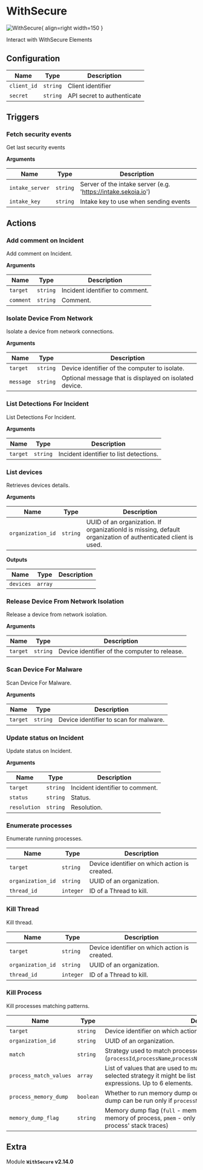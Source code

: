 # WithSecure

![WithSecure](/assets/playbooks/library/withsecure.png){ align=right width=150 }

Interact with WithSecure Elements

## Configuration

| Name      |  Type   |  Description  |
| --------- | ------- | --------------------------- |
| `client_id` | `string` | Client identifier |
| `secret` | `string` | API secret to authenticate |

## Triggers

### Fetch security events

Get last security events

**Arguments**

| Name      |  Type   |  Description  |
| --------- | ------- | --------------------------- |
| `intake_server` | `string` | Server of the intake server (e.g. 'https://intake.sekoia.io') |
| `intake_key` | `string` | Intake key to use when sending events |

## Actions

### Add comment on Incident

Add comment on Incident.

**Arguments**

| Name      |  Type   |  Description  |
| --------- | ------- | --------------------------- |
| `target` | `string` | Incident identifier to comment. |
| `comment` | `string` | Comment. |

### Isolate Device From Network

Isolate a device from network connections.

**Arguments**

| Name      |  Type   |  Description  |
| --------- | ------- | --------------------------- |
| `target` | `string` | Device identifier of the computer to isolate. |
| `message` | `string` | Optional message that is displayed on isolated device. |

### List Detections For Incident

List Detections For Incident.

**Arguments**

| Name      |  Type   |  Description  |
| --------- | ------- | --------------------------- |
| `target` | `string` | Incident identifier to list detections. |

### List devices

Retrieves devices details.

**Arguments**

| Name      |  Type   |  Description  |
| --------- | ------- | --------------------------- |
| `organization_id` | `string` | UUID of an organization. If organizationId is missing, default organization of authenticated client is used. |


**Outputs**

| Name      |  Type   |  Description  |
| --------- | ------- | --------------------------- |
| `devices` | `array` |  |

### Release Device From Network Isolation

Release a device from network isolation.

**Arguments**

| Name      |  Type   |  Description  |
| --------- | ------- | --------------------------- |
| `target` | `string` | Device identifier of the computer to release. |

### Scan Device For Malware

Scan Device For Malware.

**Arguments**

| Name      |  Type   |  Description  |
| --------- | ------- | --------------------------- |
| `target` | `string` | Device identifier to scan for malware. |

### Update status on Incident

Update status on Incident.

**Arguments**

| Name      |  Type   |  Description  |
| --------- | ------- | --------------------------- |
| `target` | `string` | Incident identifier to comment. |
| `status` | `string` | Status. |
| `resolution` | `string` | Resolution. |

### Enumerate processes

Enumerate running processes.

| Name              | Type       | Description                                   |
|-------------------|------------|-----------------------------------------------|
| `target`          | `string`   | Device identifier on which action is created. |
| `organization_id` | `string`   | UUID of an organization.                      |
| `thread_id`       | `integer`  | ID of a Thread to kill.                       |

### Kill Thread

Kill thread.

| Name              | Type          | Description                                   |
|-------------------|---------------|-----------------------------------------------|
| `target`          | `string`      | Device identifier on which action is created. |
| `organization_id` | `string`      | UUID of an organization.                      |
| `thread_id`       | `integer`     | ID of a Thread to kill.                       |


### Kill Process

Kill processes matching patterns.

| Name                   | Type            | Description                                                                                                                                                              |
|------------------------|-----------------|--------------------------------------------------------------------------------------------------------------------------------------------------------------------------|
| `target`               | `string`        | Device identifier on which action is created.                                                                                                                            |
| `organization_id`      | `string`        | UUID of an organization.                                                                                                                                                 |
| `match`                | `string`        | Strategy used to match processes<br/>(`processId`,`processName`,`processNameRegex`,`processPath`,`processPathRegex`)                                                     |
| `process_match_values` | `array`         | List of values that are used to match process to kill. Depending on selected strategy it might be list of identifiers, names or regular expressions. Up to 6 elements.   |
| `process_memory_dump`  | `boolean`       | Whether to run memory dump on process before killing it. Memory dump can be run only if `processName` or `processId` strategy is used                                    |
| `memory_dump_flag`     | `string`        | Memory dump flag (`full` - memory dump includes all accessible memory of process, `pmem` - only information necessary to capture process' stack traces)                  |


## Extra

Module **`WithSecure` v2.14.0**